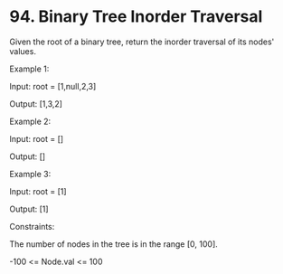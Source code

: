 # 94. Binary Tree Inorder Traversal

Given the root of a binary tree, return the inorder traversal of its nodes' values.

 

Example 1:


Input: root = [1,null,2,3]

Output: [1,3,2]

Example 2:

Input: root = []

Output: []

Example 3:

Input: root = [1]

Output: [1]
 
Constraints:

The number of nodes in the tree is in the range [0, 100].

-100 <= Node.val <= 100